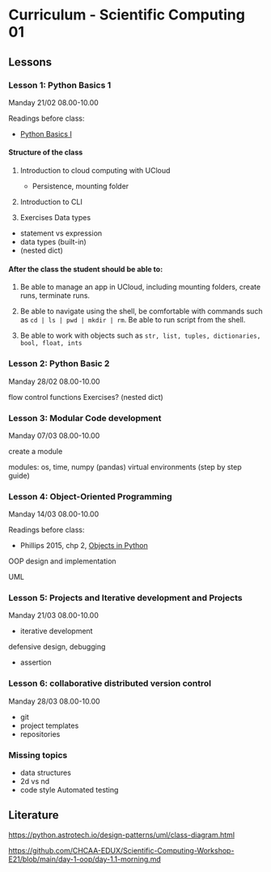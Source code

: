 # Curriculum - Scientific Computing 01


## Lessons




### Lesson 1: Python Basics 1
Manday 21/02 08.00-10.00

<!-- IM -->

Readings before class:
* [Python Basics I](https://github.com/CHCAA-EDUX/scientific-computing-01/blob/main/classes/class1.md)

#### Structure of the class

1) Introduction to cloud computing with UCloud
    - Persistence, mounting folder

2) Introduction to CLI

3) Exercises Data types
* statement vs expression
* data types (built-in)
* (nested dict)


#### After the class the student should be able to:
1) Be able to manage an app in UCloud, including mounting folders, create runs, terminate runs.

2) Be able to navigate using the shell, be comfortable with commands such as ` cd | ls | pwd | mkdir | rm `. Be able to run script from the shell.


3) Be able to work with objects such as `str, list, tuples, dictionaries, bool, float, ints`


<!-- Error messages -->

### Lesson 2: Python Basic 2
Manday 28/02 08.00-10.00

<!-- Lasse -->
flow control
functions
Exercises?
(nested dict)

### Lesson 3: Modular Code development
Manday 07/03 08.00-10.00

<!-- Lasse -->
<!-- IM kan ikke være der -->

create a module
<!-- import i R -->
modules: os, time, numpy (pandas)
virtual environments (step by step guide)

<!-- prøv at load en pakke der ikke er installeret -> error -> gå i terminal -> pip install -> snak om nice med requirements.txt og venvs.. Giver mindre mening på ucloud, mere lokalt -->



### Lesson 4: Object-Oriented Programming
Manday 14/03 08.00-10.00

<!-- IM -->


Readings before class:
* Phillips 2015, chp 2, [Objects in Python](https://github.com/CHCAA-EDUX/scientific-computing-01/blob/main/readings/Phillipos-2015-OOP-02.pdf)


OOP design and implementation

UML
<!-- * Agent-based models -->


### Lesson 5: Projects and Iterative development and Projects
Manday 21/03 08.00-10.00

<!-- kenneth -->
* iterative development


defensive design, debugging

* assertion


### Lesson 6: collaborative distributed version control
Manday 28/03 08.00-10.00

<!-- kenneth -->
* git
* project templates
* repositories



### Missing topics

* data structures
* 2d vs nd
* code style
  Automated testing

## Literature
https://python.astrotech.io/design-patterns/uml/class-diagram.html

https://github.com/CHCAA-EDUX/Scientific-Computing-Workshop-E21/blob/main/day-1-oop/day-1.1-morning.md
